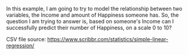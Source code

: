 In this example, I am going to try to model the relationship between two variables, the Income and amount of Happiness someone has. So, the question I am trying to answer is, based on someone's Income can I successfully predict their number of Happiness, on a scale 0 to 10?

CSV file source: https://www.scribbr.com/statistics/simple-linear-regression/
